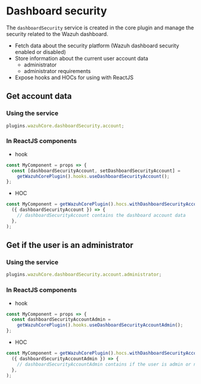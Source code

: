 # Dashboard security

The `dashboardSecurity` service is created in the core plugin and manage the security related to the Wazuh dashboard.

- Fetch data about the security platform (Wazuh dashboard security enabled or disabled)
- Store information about the current user account data
  - administrator
  - administrator requirements
- Expose hooks and HOCs for using with ReactJS

## Get account data

### Using the service

```ts
plugins.wazuhCore.dashboardSecurity.account;
```

### In ReactJS components

- hook

```ts
const MyComponent = props => {
  const [dashboardSecurityAccount, setDashboardSecurityAccount] =
    getWazuhCorePlugin().hooks.useDashboardSecurityAccount();
};
```

- HOC

```ts
const MyComponent = getWazuhCorePlugin().hocs.withDashboardSecurityAccount(
  ({ dashboardSecurityAccount }) => {
    // dashboardSecurityAccount contains the dashboard account data
  },
);
```

## Get if the user is an administrator

### Using the service

```ts
plugins.wazuhCore.dashboardSecurity.account.administrator;
```

### In ReactJS components

- hook

```ts
const MyComponent = props => {
  const dashboardSecurityAccountAdmin =
    getWazuhCorePlugin().hooks.useDashboardSecurityAccountAdmin();
};
```

- HOC

```ts
const MyComponent = getWazuhCorePlugin().hocs.withDashboardSecurityAccountAdmin(
  ({ dashboardSecurityAccountAdmin }) => {
    // dashboardSecurityAccountAdmin contains if the user is admin or not
  },
);
```
